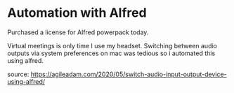 # Automation with Alfred

Purchased a license for Alfred powerpack today. 

Virtual meetings is only time I use my headset. Switching between audio outputs via system preferences on mac was tedious so i automated this using alfred.


source: https://agileadam.com/2020/05/switch-audio-input-output-device-using-alfred/  
